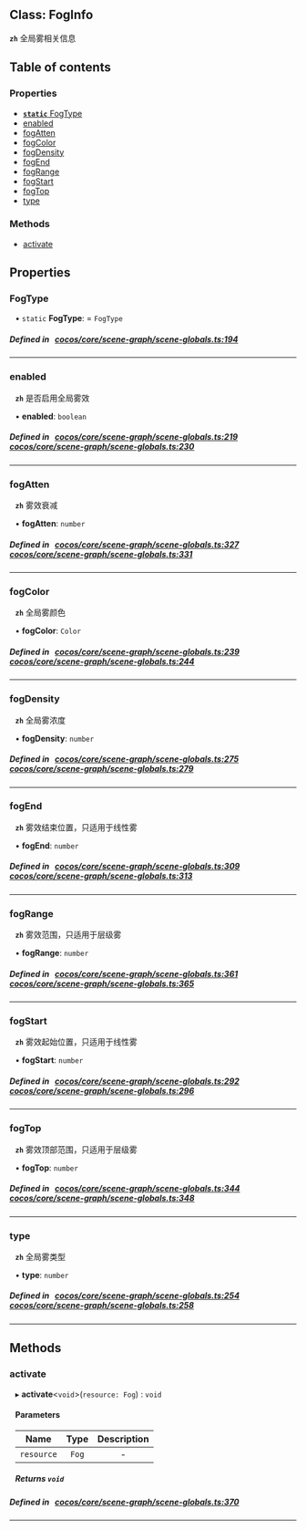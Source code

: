
## Class: FogInfo







**`zh`** 全局雾相关信息


<div class="table-of-content">
<h2>Table of contents</h2>


### Properties

- [ **`static`**  FogType](#FogType)
- [ enabled](#enabled)
- [ fogAtten](#fogAtten)
- [ fogColor](#fogColor)
- [ fogDensity](#fogDensity)
- [ fogEnd](#fogEnd)
- [ fogRange](#fogRange)
- [ fogStart](#fogStart)
- [ fogTop](#fogTop)
- [ type](#type)

### Methods

- [ activate](#activate)
</div>

## Properties


### FogType
<div style="margin-left: 10px;">




• `static` **FogType**:
  = `FogType`
</div>

##### Defined in &nbsp;   [cocos/core/scene-graph/scene-globals.ts:194](https://github.com/cocos-creator/engine/blob/c7bf6b8a9/cocos/core/scene-graph/scene-globals.ts#L194)&nbsp;


___


### enabled
<div style="margin-left: 10px;">




**`zh`** 是否启用全局雾效




•  **enabled**:
 ``boolean`` 
</div>

##### Defined in &nbsp;   [cocos/core/scene-graph/scene-globals.ts:219](https://github.com/cocos-creator/engine/blob/c7bf6b8a9/cocos/core/scene-graph/scene-globals.ts#L219)&nbsp;   [cocos/core/scene-graph/scene-globals.ts:230](https://github.com/cocos-creator/engine/blob/c7bf6b8a9/cocos/core/scene-graph/scene-globals.ts#L230)&nbsp;


___


### fogAtten
<div style="margin-left: 10px;">




**`zh`** 雾效衰减




•  **fogAtten**:
 ``number`` 
</div>

##### Defined in &nbsp;   [cocos/core/scene-graph/scene-globals.ts:327](https://github.com/cocos-creator/engine/blob/c7bf6b8a9/cocos/core/scene-graph/scene-globals.ts#L327)&nbsp;   [cocos/core/scene-graph/scene-globals.ts:331](https://github.com/cocos-creator/engine/blob/c7bf6b8a9/cocos/core/scene-graph/scene-globals.ts#L331)&nbsp;


___


### fogColor
<div style="margin-left: 10px;">




**`zh`** 全局雾颜色




•  **fogColor**:
 ``Color`` 
</div>

##### Defined in &nbsp;   [cocos/core/scene-graph/scene-globals.ts:239](https://github.com/cocos-creator/engine/blob/c7bf6b8a9/cocos/core/scene-graph/scene-globals.ts#L239)&nbsp;   [cocos/core/scene-graph/scene-globals.ts:244](https://github.com/cocos-creator/engine/blob/c7bf6b8a9/cocos/core/scene-graph/scene-globals.ts#L244)&nbsp;


___


### fogDensity
<div style="margin-left: 10px;">




**`zh`** 全局雾浓度




•  **fogDensity**:
 ``number`` 
</div>

##### Defined in &nbsp;   [cocos/core/scene-graph/scene-globals.ts:275](https://github.com/cocos-creator/engine/blob/c7bf6b8a9/cocos/core/scene-graph/scene-globals.ts#L275)&nbsp;   [cocos/core/scene-graph/scene-globals.ts:279](https://github.com/cocos-creator/engine/blob/c7bf6b8a9/cocos/core/scene-graph/scene-globals.ts#L279)&nbsp;


___


### fogEnd
<div style="margin-left: 10px;">




**`zh`** 雾效结束位置，只适用于线性雾




•  **fogEnd**:
 ``number`` 
</div>

##### Defined in &nbsp;   [cocos/core/scene-graph/scene-globals.ts:309](https://github.com/cocos-creator/engine/blob/c7bf6b8a9/cocos/core/scene-graph/scene-globals.ts#L309)&nbsp;   [cocos/core/scene-graph/scene-globals.ts:313](https://github.com/cocos-creator/engine/blob/c7bf6b8a9/cocos/core/scene-graph/scene-globals.ts#L313)&nbsp;


___


### fogRange
<div style="margin-left: 10px;">




**`zh`** 雾效范围，只适用于层级雾




•  **fogRange**:
 ``number`` 
</div>

##### Defined in &nbsp;   [cocos/core/scene-graph/scene-globals.ts:361](https://github.com/cocos-creator/engine/blob/c7bf6b8a9/cocos/core/scene-graph/scene-globals.ts#L361)&nbsp;   [cocos/core/scene-graph/scene-globals.ts:365](https://github.com/cocos-creator/engine/blob/c7bf6b8a9/cocos/core/scene-graph/scene-globals.ts#L365)&nbsp;


___


### fogStart
<div style="margin-left: 10px;">




**`zh`** 雾效起始位置，只适用于线性雾




•  **fogStart**:
 ``number`` 
</div>

##### Defined in &nbsp;   [cocos/core/scene-graph/scene-globals.ts:292](https://github.com/cocos-creator/engine/blob/c7bf6b8a9/cocos/core/scene-graph/scene-globals.ts#L292)&nbsp;   [cocos/core/scene-graph/scene-globals.ts:296](https://github.com/cocos-creator/engine/blob/c7bf6b8a9/cocos/core/scene-graph/scene-globals.ts#L296)&nbsp;


___


### fogTop
<div style="margin-left: 10px;">




**`zh`** 雾效顶部范围，只适用于层级雾




•  **fogTop**:
 ``number`` 
</div>

##### Defined in &nbsp;   [cocos/core/scene-graph/scene-globals.ts:344](https://github.com/cocos-creator/engine/blob/c7bf6b8a9/cocos/core/scene-graph/scene-globals.ts#L344)&nbsp;   [cocos/core/scene-graph/scene-globals.ts:348](https://github.com/cocos-creator/engine/blob/c7bf6b8a9/cocos/core/scene-graph/scene-globals.ts#L348)&nbsp;


___


### type
<div style="margin-left: 10px;">




**`zh`** 全局雾类型




•  **type**:
 ``number`` 
</div>

##### Defined in &nbsp;   [cocos/core/scene-graph/scene-globals.ts:254](https://github.com/cocos-creator/engine/blob/c7bf6b8a9/cocos/core/scene-graph/scene-globals.ts#L254)&nbsp;   [cocos/core/scene-graph/scene-globals.ts:258](https://github.com/cocos-creator/engine/blob/c7bf6b8a9/cocos/core/scene-graph/scene-globals.ts#L258)&nbsp;


___

<!---->
## Methods

### activate
<div style="margin-left: 10px;">

▸   **activate**<`void`\>(`resource: Fog`) : `void`




<!---->
<!--    #### Returns `void` -->
<!---->

#### Parameters

| Name | Type | Description |
| :------: | :------: | :------: |
| `resource` | `Fog` | - |



##### Returns `void`




</div>

##### Defined in &nbsp;   [cocos/core/scene-graph/scene-globals.ts:370](https://github.com/cocos-creator/engine/blob/c7bf6b8a9/cocos/core/scene-graph/scene-globals.ts#L370)&nbsp;
___
<!---->



